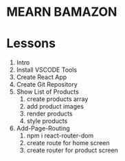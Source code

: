 # MEARN BAMAZON

# Lessons

1. Intro
2. Install VSCODE Tools
3. Create React App
4. Create Git Repository
5. Show List of Products
   1. create products array
   2. add product images
   3. render products
   4. style products
6. Add-Page-Routing
   1. npm i react-router-dom
   2. create route for home screen
   3. create router for product screen
